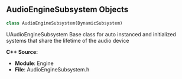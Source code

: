 ## AudioEngineSubsystem Objects

```python
class AudioEngineSubsystem(DynamicSubsystem)
```

UAudioEngineSubsystem
Base class for auto instanced and initialized systems that share the lifetime of the audio device

**C++ Source:**

- **Module**: Engine
- **File**: AudioEngineSubsystem.h

<a id="unreal.MetaSoundCacheSubsystem"></a>